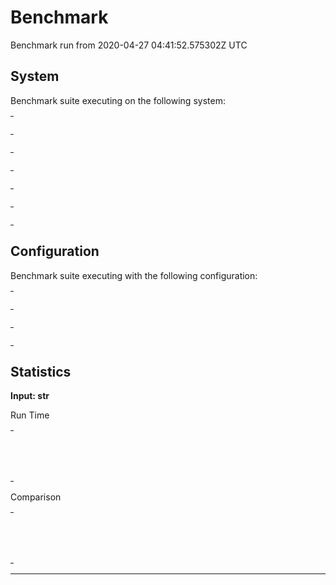 # Benchmark

Benchmark run from 2020-04-27 04:41:52.575302Z UTC

## System

Benchmark suite executing on the following system:

<table style="width: 1%">
  <tr>
    <th style="width: 1%; white-space: nowrap">Operating System</th>
    <td>macOS</td>
  </tr><tr>
    <th style="white-space: nowrap">CPU Information</th>
    <td style="white-space: nowrap">Intel(R) Core(TM) i5-9600K CPU @ 3.70GHz</td>
  </tr><tr>
    <th style="white-space: nowrap">Number of Available Cores</th>
    <td style="white-space: nowrap">6</td>
  </tr><tr>
    <th style="white-space: nowrap">Available Memory</th>
    <td style="white-space: nowrap">32 GB</td>
  </tr><tr>
    <th style="white-space: nowrap">Elixir Version</th>
    <td style="white-space: nowrap">1.8.2</td>
  </tr><tr>
    <th style="white-space: nowrap">Erlang Version</th>
    <td style="white-space: nowrap">22.3.2</td>
  </tr>
</table>

## Configuration

Benchmark suite executing with the following configuration:

<table style="width: 1%">
  <tr>
    <th style="width: 1%">:time</th>
    <td style="white-space: nowrap">5 s</td>
  </tr><tr>
    <th>:parallel</th>
    <td style="white-space: nowrap">1</td>
  </tr><tr>
    <th>:warmup</th>
    <td style="white-space: nowrap">2 s</td>
  </tr>
</table>

## Statistics




__Input: str__

Run Time
<table style="width: 1%">
  <tr>
    <th>Name</th>
    <th style="text-align: right">IPS</th>
    <th style="text-align: right">Average</th>
    <th style="text-align: right">Devitation</th>
    <th style="text-align: right">Median</th>
    <th style="text-align: right">99th&nbsp;%</th>
  </tr>
  <tr>
    <td style="white-space: nowrap">Pattern match</td>
    <td style="white-space: nowrap; text-align: right">3.02 M</td>
    <td style="white-space: nowrap; text-align: right">0.33 μs</td>
    <td style="white-space: nowrap; text-align: right">±2978.41%</td>
    <td style="white-space: nowrap; text-align: right">0 μs</td>
    <td style="white-space: nowrap; text-align: right">0.99 μs</td>
  </tr>
  <tr>
    <td style="white-space: nowrap">String replace</td>
    <td style="white-space: nowrap; text-align: right">0.58 M</td>
    <td style="white-space: nowrap; text-align: right">1.74 μs</td>
    <td style="white-space: nowrap; text-align: right">±1233.15%</td>
    <td style="white-space: nowrap; text-align: right">1.99 μs</td>
    <td style="white-space: nowrap; text-align: right">1.99 μs</td>
  </tr>
</table>

Comparison
<table style="width: 1%">
  <tr>
    <th>Name</th>
    <th style="text-align: right">IPS</th>
    <th style="text-align: right">Slower</th>
  <tr>
    <td style="white-space: nowrap">Pattern match</td>
    <td style="white-space: nowrap;text-align: right">3.02 M</td>
    <td>&nbsp;</td>
  </tr>
  <tr>
    <td style="white-space: nowrap">String replace</td>
    <td style="white-space: nowrap; text-align: right">0.58 M</td>
    <td style="white-space: nowrap; text-align: right">5.24x</td>
  </tr>
</table>


<hr/>

